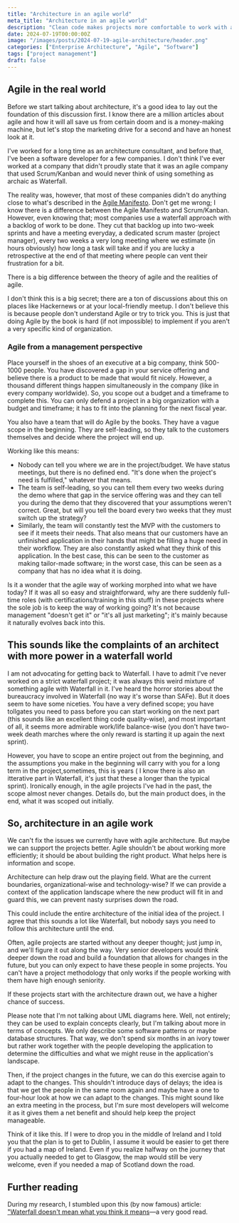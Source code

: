 ```yaml
---
title: "Architecture in an agile world"
meta_title: "Architecture in an agile world"
description: "Clean code makes projects more comfortable to work with and improves shelf life. Its the antagonist of vile legacy codebases that are unmaintainable. Then why does business always treat it as a secondary objective? Do they just dont get it?"
date: 2024-07-19T00:00:00Z
image: "/images/posts/2024-07-19-agile-architecture/header.png"
categories: ["Enterprise Architecture", "Agile", "Software"]
tags: ["project management"]
draft: false
---
```


## Agile in the real world

Before we start talking about architecture, it's a good idea to lay out the foundation of this discussion first. I know there are a million articles about agile and how it will all save us from certain doom and is a money-making machine, but let's stop the marketing drive for a second and have an honest look at it.

I've worked for a long time as an architecture consultant, and before that, I've been a software developer for a few companies. I don't think I've ever worked at a company that didn't proudly state that it was an agile company that used Scrum/Kanban and would never think of using something as archaic as Waterfall.

The reality was, however, that most of these companies didn't do anything close to what's described in the [Agile Manifesto](https://agilemanifesto.org/). Don't get me wrong; I know there is a difference between the Agile Manifesto and Scrum/Kanban. However, even knowing that; most companies use a waterfall approach with a backlog of work to be done. They cut that backlog up into two-week sprints and have a meeting everyday, a dedicated scrum master (project manager), every two weeks a very long meeting where we estimate (in hours obviously) how long a task will take and if you are lucky a retrospective at the end of that meeting where people can vent their frustration for a bit.

There is a big difference between the theory of agile and the realities of agile.

I don't think this is a big secret; there are a ton of discussions about this on places like Hackernews or at your local-friendly meetup. I don't believe this is because people don't understand Agile or try to trick you. This is just that doing Agile by the book is hard (if not impossible) to implement if you aren't a very specific kind of organization.

### Agile from a management perspective

Place yourself in the shoes of an executive at a big company, think 500-1000 people. You have discovered a gap in your service offering and believe there is a product to be made that would fit nicely. However, a thousand different things happen simultaneously in the company (like in every company worldwide). So, you scope out a budget and a timeframe to complete this. You can only defend a project in a big organization with a budget and timeframe; it has to fit into the planning for the next fiscal year.

You also have a team that will do Agile by the books. They have a vague scope in the beginning. They are self-leading, so they talk to the customers themselves and decide where the project will end up.

Working like this means:

- Nobody can tell you where we are in the project/budget. We have status meetings, but there is no defined end. "It's done when the project's need is fulfilled," whatever that means.
- The team is self-leading, so you can tell them every two weeks during the demo where that gap in the service offering was and they can tell you during the demo that they discovered that your assumptions weren't correct. Great, but will you tell the board every two weeks that they must switch up the strategy?
- Similarly, the team will constantly test the MVP with the customers to see if it meets their needs. That also means that our customers have an unfinished application in their hands that might be filling a huge need in their workflow. They are also constantly asked what they think of this application. In the best case, this can be seen to the customer as making tailor-made software; in the worst case, this can be seen as a company that has no idea what it is doing.

Is it a wonder that the agile way of working morphed into what we have today? If it was all so easy and straightforward, why are there suddenly full-time roles (with certifications/training in this stuff) in these projects where the sole job is to keep the way of working going? It's not because management "doesn't get it" or "it's all just marketing"; it's mainly because it naturally evolves back into this.

## This sounds like the complaints of an architect with more power in a waterfall world

I am not advocating for getting back to Waterfall. I have to admit I've never worked on a strict waterfall project; it was always this weird mixture of something agile with Waterfall in it. I've heard the horror stories about the bureaucracy involved in Waterfall (no way it's worse than SAFe). But it does seem to have some niceties. You have a very defined scope; you have tollgates you need to pass before you can start working on the next part (this sounds like an excellent thing code quality-wise), and most important of all, it seems more admirable work/life balance-wise (you don't have two-week death marches where the only reward is starting it up again the next sprint).

However, you have to scope an entire project out from the beginning, and the assumptions you make in the beginning will carry with you for a long term in the project,sometimes, this is years ( I know there is also an itterative part in Waterfall, it's just that these a longer than the typical sprint). Ironically enough, in the agile projects I've had in the past, the scope almost never changes. Details do, but the main product does, in the end, what it was scoped out initially.

## So, architecture in an agile work

We can't fix the issues we currently have with agile architecture. But maybe we can support the projects better. Agile shouldn't be about working more efficiently; it should be about building the right product. What helps here is information and scope.

Architecture can help draw out the playing field. What are the current boundaries, organizational-wise and technology-wise? If we can provide a context of the application landscape where the new product will fit in and guard this, we can prevent nasty surprises down the road.

This could include the entire architecture of the initial idea of the project. I agree that this sounds a lot like Waterfall, but nobody says you need to follow this architecture until the end.

Often, agile projects are started without any deeper thought; just jump in, and we'll figure it out along the way. Very senior developers would think deeper down the road and build a foundation that allows for changes in the future, but you can only expect to have these people in some projects. You can't have a project methodology that only works if the people working with them have high enough seniority.

If these projects start with the architecture drawn out, we have a higher chance of success.

Please note that I'm not talking about UML diagrams here. Well, not entirely; they can be used to explain concepts clearly, but I'm talking about more in terms of concepts. We only describe some software patterns or maybe database structures. That way, we don't spend six months in an ivory tower but rather work together with the people developing the application to determine the difficulties and what we might reuse in the application's landscape.

Then, if the project changes in the future, we can do this exercise again to adapt to the changes. This shouldn't introduce days of delays; the idea is that we get the people in the same room again and maybe have a one to four-hour look at how we can adapt to the changes. This might sound like an extra meeting in the process, but I'm sure most developers will welcome it as it gives them a net benefit and should help keep the project manageable.

Think of it like this. If I were to drop you in the middle of Ireland and I told you that the plan is to get to Dublin, I assume it would be easier to get there if you had a map of Ireland. Even if you realize halfway on the journey that you actually needed to get to Glasgow, the map would still be very welcome, even if you needed a map of Scotland down the road.

## Further reading

During my research, I stumbled upon this (by now famous) article: ["Waterfall doesn't mean what you think it means](https://changelog.com/posts/waterfall-doesnt-mean-what-you-think-it-means)—a very good read.
